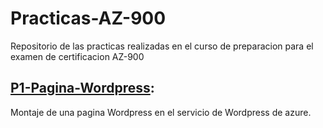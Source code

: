 # Practicas-AZ-900
Repositorio de las practicas realizadas en el curso de preparacion para el examen de certificacion AZ-900

## [P1-Pagina-Wordpress](P1-Pagina-Wordpress/README.md):
Montaje de una pagina Wordpress en el servicio de Wordpress de azure.
